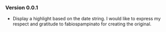 ### Version 0.0.1
- Display a highlight based on the date string. I would like to express my respect and gratitude to fabiospampinato for creating the original.

